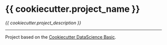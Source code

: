 # {{ cookiecutter.project_name }}

*{{ cookiecutter.project_description }}* 

---
Project based on the [Cookiecutter DataScience Basic](https://github.com/alexrods/Cookiecutter-DataScience-Basic).